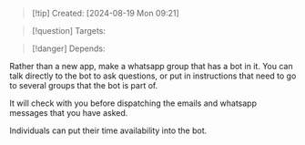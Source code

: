 
>[!tip] Created: [2024-08-19 Mon 09:21]

>[!question] Targets: 

>[!danger] Depends: 

Rather than a new app, make a whatsapp group that has a bot in it.
You can talk directly to the bot to ask questions, or put in instructions that need to go to several groups that the bot is part of.

It will check with you before dispatching the emails and whatsapp messages that you have asked.

Individuals can put their time availability into the bot.